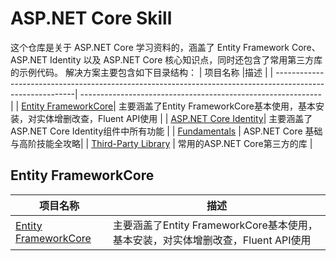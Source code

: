 # ASP.NET Core Skill
这个仓库是关于 ASP.NET Core 学习资料的，涵盖了 Entity Framework Core、ASP.NET Identity 以及 ASP.NET Core 核心知识点，同时还包含了常用第三方库的示例代码。
解决方案主要包含如下目录结构：
| 项目名称                                                                                                                       |描述   |
| ----------------------------------------------------------------------------------------------------------| ------------------------------------------------------------ |
| [Entity FrameworkCore](https://github.com/bingbing-gui/Asp.Net-Core-Skill/tree/master/EntityFrameworkCore)| 主要涵盖了Entity FrameworkCore基本使用，基本安装，对实体增删改查，Fluent API使用 |
| [ASP.NET Core Identity](https://github.com/bingbing-gui/Asp.Net-Core-Skill/tree/master/AspNetCore.Identity/Identity)| 主要涵盖了ASP.NET Core Identity组件中所有功能 |
| [Fundamentals](https://github.com/bingbing-gui/Asp.Net-Core-Skill/tree/master/Fundamentals) | ASP.NET Core 基础与高阶技能全攻略|
| [Third-Party Library](https://github.com/bingbing-gui/Asp.Net-Core-Skill/tree/master/Third-Party.Library) | 常用的ASP.NET Core第三方的库 |
      
## Entity FrameworkCore
| 项目名称                                                                                                                       |描述                                                                         |
| ----------------------------------------------------------------------------------------------------------------------------  | -------------------------------------------------------------|
| [Entity FrameworkCore](https://github.com/bingbing-gui/Asp.Net-Core-Skill/tree/master/EntityFrameworkCore)                   | 主要涵盖了Entity FrameworkCore基本使用，基本安装，对实体增删改查，Fluent API使用  |

